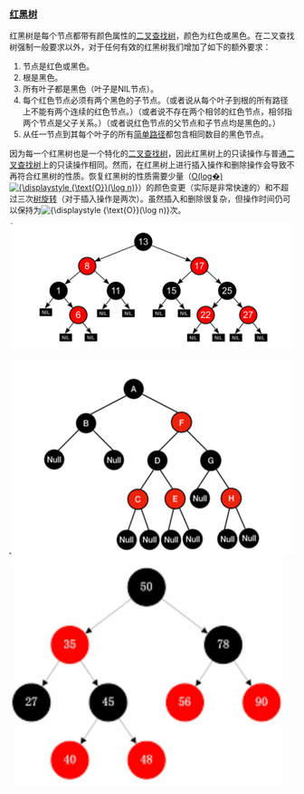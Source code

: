 ### [红黑树](https://zh.wikipedia.org/zh-hans/%E7%BA%A2%E9%BB%91%E6%A0%91)

红黑树是每个节点都带有颜色属性的[二叉查找树](https://zh.wikipedia.org/wiki/二元搜尋樹)，颜色为红色或黑色。在二叉查找树强制一般要求以外，对于任何有效的红黑树我们增加了如下的额外要求：

1. 节点是红色或黑色。
2. 根是黑色。
3. 所有叶子都是黑色（叶子是NIL节点）。
4. 每个红色节点必须有两个黑色的子节点。（或者说从每个叶子到根的所有路径上不能有两个连续的红色节点。）（或者说不存在两个相邻的红色节点，相邻指两个节点是父子关系。）（或者说红色节点的父节点和子节点均是黑色的。）
5. 从任一节点到其每个叶子的所有[简单路径](https://zh.wikipedia.org/wiki/道路_(图论))都包含相同数目的黑色节点。

因为每一个红黑树也是一个特化的[二叉查找树](https://zh.wikipedia.org/wiki/二叉查找树)，因此红黑树上的只读操作与普通[二叉查找树](https://zh.wikipedia.org/wiki/二叉查找树)上的只读操作相同。然而，在红黑树上进行插入操作和删除操作会导致不再符合红黑树的性质。恢复红黑树的性质需要少量（[O(log⁡�)![{\displaystyle {\text{O}}(\log n)}](https://wikimedia.org/api/rest_v1/media/math/render/svg/67697a0b44080bbf967c00d60bf4aac79f9ce385)](https://zh.wikipedia.org/wiki/大O符号)）的颜色变更（实际是非常快速的）和不超过三次[树旋转](https://zh.wikipedia.org/wiki/树旋转)（对于插入操作是两次）。虽然插入和删除很复杂，但操作时间仍可以保持为![{\displaystyle {\text{O}}(\log n)}](https://wikimedia.org/api/rest_v1/media/math/render/svg/67697a0b44080bbf967c00d60bf4aac79f9ce385)次。

![image-20231115173035177](../../../image/image-20231115173035177.png)

<img src="../../../image/image-20231115195700529.png" alt="image-20231115195700529" style="zoom:50%;" />

<img src="../../../image/image-20231115195717684.png" alt="image-20231115195717684" style="zoom:50%;" />

